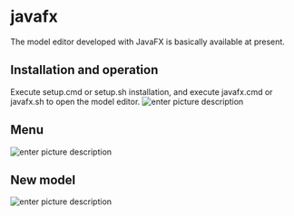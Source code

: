 # javafx
The model editor developed with JavaFX is basically available at present.

## Installation and operation
Execute setup.cmd or setup.sh installation, and execute javafx.cmd or javafx.sh to open the model editor.
![enter picture description](https://www.xworker.org/files/2021/1012/094736javafx.jpg  "Enter picture title here")

## Menu
![enter picture description](https://www.xworker.org/files/2021/1012/094822javafx_contextmenu.jpg  "Enter picture title here")

## New model
![enter picture description](https://www.xworker.org/files/2021/1012/094854javafx_creatething.jpg  "Enter picture title here")